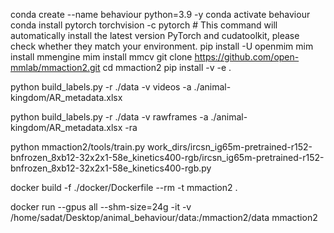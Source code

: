 conda create --name behaviour python=3.9 -y
conda activate behaviour
conda install pytorch torchvision -c pytorch  # This command will automatically install the latest version PyTorch and cudatoolkit, please check whether they match your environment.
pip install -U openmim
mim install mmengine
mim install mmcv
git clone https://github.com/open-mmlab/mmaction2.git
cd mmaction2
pip install -v -e .


python build_labels.py -r ./data -v videos -a ./animal-kingdom/AR_metadata.xlsx

python build_labels.py -r ./data -v rawframes -a ./animal-kingdom/AR_metadata.xlsx -ra

python mmaction2/tools/train.py work_dirs/ircsn_ig65m-pretrained-r152-bnfrozen_8xb12-32x2x1-58e_kinetics400-rgb/ircsn_ig65m-pretrained-r152-bnfrozen_8xb12-32x2x1-58e_kinetics400-rgb.py


docker build -f ./docker/Dockerfile --rm -t mmaction2 .

docker run --gpus all --shm-size=24g -it -v /home/sadat/Desktop/animal_behaviour/data:/mmaction2/data mmaction2



